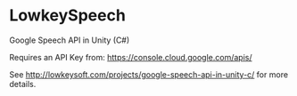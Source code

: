 # LowkeySpeech
Google Speech API in Unity (C#)

Requires an API Key from: https://console.cloud.google.com/apis/

See http://lowkeysoft.com/projects/google-speech-api-in-unity-c/ for more details.
